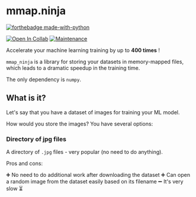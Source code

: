 # mmap.ninja

[![forthebadge made-with-python](http://ForTheBadge.com/images/badges/made-with-python.svg)](https://www.python.org/)

[![Open In Collab](https://colab.research.google.com/assets/colab-badge.svg)](https://colab.research.google.com/drive/1-WMtVyfxx2aUMeV7vlG48Ia27-5cxnrS?usp=sharing)
[![Maintenance](https://img.shields.io/badge/Maintained%3F-yes-green.svg)](https://GitHub.com/Naereen/StrapDown.js/graphs/commit-activity)


Accelerate your machine learning training by up to **400 times** !

`mmap_ninja` is a library for storing your datasets in memory-mapped files,
which leads to a dramatic speedup in the training time.

The only dependency is `numpy`.

## What is it?

Let's say that you have a dataset of images for training your ML model.

How would you store the images? You have several options:


### Directory of jpg files

A directory of `.jpg` files - very popular (no need to do anything).

Pros and cons:

:heavy_plus_sign: No need to do additional work after downloading the dataset
:heavy_plus_sign: Can open a random image from the dataset easily based on its filename
:heavy_minus_sign: It's very slow :hourglass_flowing_sand: